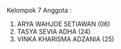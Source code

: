Kelompok 7
Anggota :

1. ARYA WAHJOE SETIAWAN (06)
2. TASYA SEVIA ADHA (24)
3. VINKA KHARISMA ADZANIA (25)
